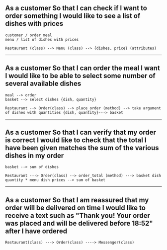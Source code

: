 As a customer
So that I can check if I want to order something
I would like to see a list of dishes with prices
----------------
    customer / order meal
    menu / list of dishes with prices

    Restaurant (class) --> Menu (class) --> {dishes, price} (attributes)
-----------------------------------------------------
As a customer
So that I can order the meal I want
I would like to be able to select some number of several available dishes
-----------------
    meal --> order
    basket --> select dishes {dish, quantity}

    Restaurant --> Order(class) --> place_order (method) --> take argument of dishes with quantities {dish, quantity}---> basket
-------------------------------------------------------

As a customer
So that I can verify that my order is correct
I would like to check that the total I have been given matches the sum of the various dishes in my order
------------------
    basket --> sum of dishes

    Restaurant ---> Order(class) --> order_total (method) ---> basket dish quantity * menu dish prices --> sum of basket
--------------------------------------------------------

As a customer
So that I am reassured that my order will be delivered on time
I would like to receive a text such as "Thank you! Your order was placed and will be delivered before 18:52" after I have ordered
--------------------
    Restaurant(class) ---> Order(class) ----> Messenger(class)
